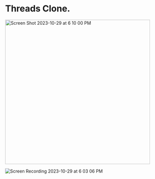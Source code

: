 # Threads Clone.

<img width="466" alt="Screen Shot 2023-10-29 at 6 10 00 PM" src="https://github.com/HussainAbuwala/threads-clone-react-native/assets/77569166/0970a1bd-c403-4832-954c-487e30a147ae">

![Screen Recording 2023-10-29 at 6 03 06 PM](https://github.com/HussainAbuwala/threads-clone-react-native/assets/77569166/90046141-f4af-46cb-abbc-55ceee7dfb6c)


